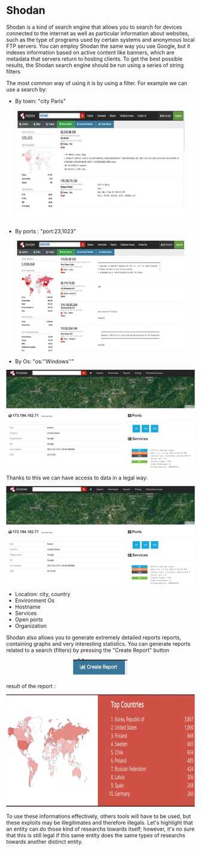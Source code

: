 # Shodan

Shodan is a kind of search engine that allows you to search for devices connected to the internet as well as particular information about websites, such as the type of programs used by certain systems and anonymous local FTP servers. You can employ Shodan the same way you use Google, but it indexes information based on active content like banners, which are metadata that servers return to hosting clients. To get the best possible results, the Shodan search engine should be run using a series of string filters

The most common way of using it is by using a filter.
For example we can use a search by:

- By town: "city Paris"

<p align="center">
  <img src="https://github.com/MichalonCarpino/Tools_Legal_Utilisation/blob/main/Tools_Legal_Utilisation/images/SHO2.PNG?raw=true" width="450" height="300" />  
  
</p>



- By ports : "port:23,1023"
<p align="center">
  <img src="https://github.com/MichalonCarpino/Tools_Legal_Utilisation/blob/main/Tools_Legal_Utilisation/images/SHO3.PNG?raw=true" width="450" height="300" />  
  
</p>



- By Os: "os:''Windows''"

<p align="center">
  <img src="https://github.com/MichalonCarpino/Tools_Legal_Utilisation/blob/main/Tools_Legal_Utilisation/images/SHO1.PNG?raw=true"  />  
  
</p>


Thanks to this we can have access to data in a legal way:
<p align="center">
  <img src="https://github.com/MichalonCarpino/Tools_Legal_Utilisation/blob/main/Tools_Legal_Utilisation/images/SHO1.PNG" />  
  
</p>


- Location: city, country
- Environment Os
- Hostname
- Services
- Open ports
- Organization



Shodan also allows you to generate extremely detailed reports
reports, containing graphs and very interesting statistics.
You can generate reports related to a search (filters)
by pressing the "Create Report" button

<p align="center">
  <img src="https://github.com/MichalonCarpino/Tools_Legal_Utilisation/blob/main/Tools_Legal_Utilisation/images/SHO5.PNG?raw=true" />  
  
</p>

result of the report :
<p align="center">
  <img src="https://github.com/MichalonCarpino/Tools_Legal_Utilisation/blob/main/Tools_Legal_Utilisation/images/SHOreport.PNG?raw=true" width="550" height="300" />  
  
</p>

To use these informations effectively, others tools will have to be used, but these exploits may be illegitimates and therefore illegals. Let's highlight that an entity can do those kind of researchs towards itself; however, it's no sure that this is still legal if this same entity does the same types of researchs towards another distinct entity.
